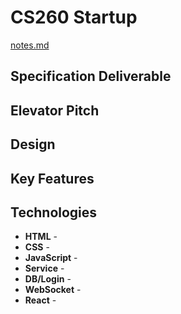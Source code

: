 # CS260 Startup
[notes.md](notes.md)

## Specification Deliverable

## Elevator Pitch

## Design

## Key Features

## Technologies
- **HTML** -
- **CSS** -
- **JavaScript** -
- **Service** -
- **DB/Login** -
- **WebSocket** -
- **React** -